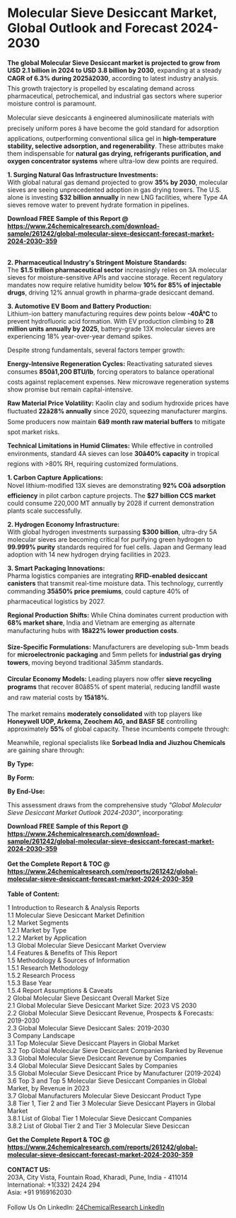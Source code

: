 <h1>Molecular Sieve Desiccant Market, Global Outlook and Forecast 2024-2030</h1><p><strong>The global Molecular Sieve Desiccant market is projected to grow from USD 2.1 billion in 2024 to USD 3.8 billion by 2030</strong>, expanding at a steady <strong>CAGR of 6.3% during 2025â2030</strong>, according to latest industry analysis. This growth trajectory is propelled by escalating demand across pharmaceutical, petrochemical, and industrial gas sectors where superior moisture control is paramount.</p><p>Molecular sieve desiccants â engineered aluminosilicate materials with precisely uniform pores â have become the gold standard for adsorption applications, outperforming conventional silica gel in <strong>high-temperature stability, selective adsorption, and regenerability</strong>. These attributes make them indispensable for <strong>natural gas drying, refrigerants purification, and oxygen concentrator systems</strong> where ultra-low dew points are required.</p><p><strong>1. Surging Natural Gas Infrastructure Investments:</strong><br>
With global natural gas demand projected to grow <strong>35% by 2030</strong>, molecular sieves are seeing unprecedented adoption in gas drying towers. The U.S. alone is investing <strong>$32 billion annually</strong> in new LNG facilities, where Type 4A sieves remove water to prevent hydrate formation in pipelines.</p><div><b>Download FREE Sample of this Report @ 
            <a href="https://www.24chemicalresearch.com/download-sample/261242/global-molecular-sieve-desiccant-forecast-market-2024-2030-359">
            https://www.24chemicalresearch.com/download-sample/261242/global-molecular-sieve-desiccant-forecast-market-2024-2030-359</a></b></div><br><p><strong>2. Pharmaceutical Industry's Stringent Moisture Standards:</strong><br>
The <strong>$1.5 trillion pharmaceutical sector</strong> increasingly relies on 3A molecular sieves for moisture-sensitive APIs and vaccine storage. Recent regulatory mandates now require relative humidity below <strong>10% for 85% of injectable drugs</strong>, driving 12% annual growth in pharma-grade desiccant demand.</p><p><strong>3. Automotive EV Boom and Battery Production:</strong><br>
Lithium-ion battery manufacturing requires dew points below <strong>-40Â°C</strong> to prevent hydrofluoric acid formation. With EV production climbing to <strong>28 million units annually by 2025</strong>, battery-grade 13X molecular sieves are experiencing 18% year-over-year demand spikes.</p><p>Despite strong fundamentals, several factors temper growth:</p><p><strong>Energy-Intensive Regeneration Cycles:</strong> Reactivating saturated sieves consumes <strong>850â1,200 BTU/lb</strong>, forcing operators to balance operational costs against replacement expenses. New microwave regeneration systems show promise but remain capital-intensive.</p><p><strong>Raw Material Price Volatility:</strong> Kaolin clay and sodium hydroxide prices have fluctuated <strong>22â28% annually</strong> since 2020, squeezing manufacturer margins. Some producers now maintain <strong>6â9 month raw material buffers</strong> to mitigate spot market risks.</p><p><strong>Technical Limitations in Humid Climates:</strong> While effective in controlled environments, standard 4A sieves can lose <strong>30â40% capacity</strong> in tropical regions with &gt;80% RH, requiring customized formulations.</p><p><strong>1. Carbon Capture Applications:</strong><br>
Novel lithium-modified 13X sieves are demonstrating <strong>92% COâ adsorption efficiency</strong> in pilot carbon capture projects. The <strong>$27 billion CCS market</strong> could consume 220,000 MT annually by 2028 if current demonstration plants scale successfully.</p><p><strong>2. Hydrogen Economy Infrastructure:</strong><br>
With global hydrogen investments surpassing <strong>$300 billion</strong>, ultra-dry 5A molecular sieves are becoming critical for purifying green hydrogen to <strong>99.999% purity</strong> standards required for fuel cells. Japan and Germany lead adoption with 14 new hydrogen drying facilities in 2023.</p><p><strong>3. Smart Packaging Innovations:</strong><br>
Pharma logistics companies are integrating <strong>RFID-enabled desiccant canisters</strong> that transmit real-time moisture data. This technology, currently commanding <strong>35â50% price premiums</strong>, could capture 40% of pharmaceutical logistics by 2027.</p><p><strong>Regional Production Shifts:</strong> While China dominates current production with <strong>68% market share</strong>, India and Vietnam are emerging as alternate manufacturing hubs with <strong>18â22% lower production costs</strong>.</p><p><strong>Size-Specific Formulations:</strong> Manufacturers are developing sub-1mm beads for <strong>microelectronic packaging</strong> and 5mm pellets for <strong>industrial gas drying towers</strong>, moving beyond traditional 3â5mm standards.</p><p><strong>Circular Economy Models:</strong> Leading players now offer <strong>sieve recycling programs</strong> that recover 80â85% of spent material, reducing landfill waste and raw material costs by <strong>15â18%</strong>.</p><p>The market remains <strong>moderately consolidated</strong> with top players like <strong>Honeywell UOP, Arkema, Zeochem AG, and BASF SE</strong> controlling approximately <strong>55%</strong> of global capacity. These incumbents compete through:</p><p>Meanwhile, regional specialists like <strong>Sorbead India and Jiuzhou Chemicals</strong> are gaining share through:</p><p><strong>By Type:</strong></p><p><strong>By Form:</strong></p><p><strong>By End-Use:</strong></p><p>This assessment draws from the comprehensive study <em>"Global Molecular Sieve Desiccant Market Outlook 2024-2030"</em>, incorporating:</p><div><b>Download FREE Sample of this Report @ 
            <a href="https://www.24chemicalresearch.com/download-sample/261242/global-molecular-sieve-desiccant-forecast-market-2024-2030-359">
            https://www.24chemicalresearch.com/download-sample/261242/global-molecular-sieve-desiccant-forecast-market-2024-2030-359</a></b></div><br><div><b>Get the Complete Report & TOC @ 
            <a href="https://www.24chemicalresearch.com/reports/261242/global-molecular-sieve-desiccant-forecast-market-2024-2030-359">
            https://www.24chemicalresearch.com/reports/261242/global-molecular-sieve-desiccant-forecast-market-2024-2030-359</a></b></div><br>
            <b>Table of Content:</b><p>1 Introduction to Research & Analysis Reports<br />
    1.1 Molecular Sieve Desiccant Market Definition<br />
    1.2 Market Segments<br />
        1.2.1 Market by Type<br />
        1.2.2 Market by Application<br />
    1.3 Global Molecular Sieve Desiccant Market Overview<br />
    1.4 Features & Benefits of This Report<br />
    1.5 Methodology & Sources of Information<br />
        1.5.1 Research Methodology<br />
        1.5.2 Research Process<br />
        1.5.3 Base Year<br />
        1.5.4 Report Assumptions & Caveats<br />
2 Global Molecular Sieve Desiccant Overall Market Size<br />
    2.1 Global Molecular Sieve Desiccant Market Size: 2023 VS 2030<br />
    2.2 Global Molecular Sieve Desiccant Revenue, Prospects & Forecasts: 2019-2030<br />
    2.3 Global Molecular Sieve Desiccant Sales: 2019-2030<br />
3 Company Landscape<br />
    3.1 Top Molecular Sieve Desiccant Players in Global Market<br />
    3.2 Top Global Molecular Sieve Desiccant Companies Ranked by Revenue<br />
    3.3 Global Molecular Sieve Desiccant Revenue by Companies<br />
    3.4 Global Molecular Sieve Desiccant Sales by Companies<br />
    3.5 Global Molecular Sieve Desiccant Price by Manufacturer (2019-2024)<br />
    3.6 Top 3 and Top 5 Molecular Sieve Desiccant Companies in Global Market, by Revenue in 2023<br />
    3.7 Global Manufacturers Molecular Sieve Desiccant Product Type<br />
    3.8 Tier 1, Tier 2 and Tier 3 Molecular Sieve Desiccant Players in Global Market<br />
        3.8.1 List of Global Tier 1 Molecular Sieve Desiccant Companies<br />
        3.8.2 List of Global Tier 2 and Tier 3 Molecular Sieve Desiccan</p><div><b>Get the Complete Report & TOC @ 
            <a href="https://www.24chemicalresearch.com/reports/261242/global-molecular-sieve-desiccant-forecast-market-2024-2030-359">
            https://www.24chemicalresearch.com/reports/261242/global-molecular-sieve-desiccant-forecast-market-2024-2030-359</a></b></div><br><b>CONTACT US:</b><br>
            203A, City Vista, Fountain Road, Kharadi, Pune, India - 411014<br>
            International: +1(332) 2424 294<br>
            Asia: +91 9169162030 <br><br>
            Follow Us On LinkedIn: <a href="https://www.linkedin.com/company/24chemicalresearch/">24ChemicalResearch LinkedIn</a>